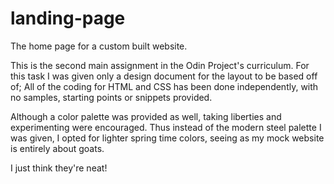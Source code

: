 # landing-page
The home page for a custom built website.

This is the second main assignment in the Odin Project's curriculum. For this task I was given only a design document for the layout to be based off of; All of the coding for HTML and CSS has been done independently, with no samples, starting points or snippets provided.

Although a color palette was provided as well, taking liberties and experimenting were encouraged. Thus instead of the modern steel palette I was given, I opted for lighter spring time colors, seeing as my mock website is entirely about goats.

I just think they're neat!